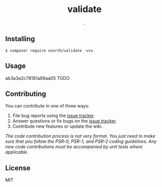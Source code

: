 <h1 align="center"> validate </h1>

<p align="center"> .</p>


## Installing

```shell
$ composer require xnorth/validate -vvv
```

## Usage
ab3a3a2c78181a68aa05
TODO

## Contributing

You can contribute in one of three ways:

1. File bug reports using the [issue tracker](https://github.com/xnorth/validate/issues).
2. Answer questions or fix bugs on the [issue tracker](https://github.com/xnorth/validate/issues).
3. Contribute new features or update the wiki.

_The code contribution process is not very formal. You just need to make sure that you follow the PSR-0, PSR-1, and PSR-2 coding guidelines. Any new code contributions must be accompanied by unit tests where applicable._

## License

MIT